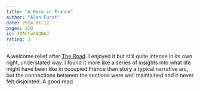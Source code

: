 ```yaml
---
title: "A Hero in France"
author: "Alan Furst"
date: 2024-01-12
pages: 320
id: T8ACCwAAQBAJ
rating: 3
---
```

A welcome relief after [The Road](20240106-the-road.md). I enjoyed it but still quite intense in its own right, understated way. I found it more like a series of insights into what life might have been like in occupied France than story a typical narrative arc, but the connections between the sections were well maintained and it never felt disjointed. A good read. 


